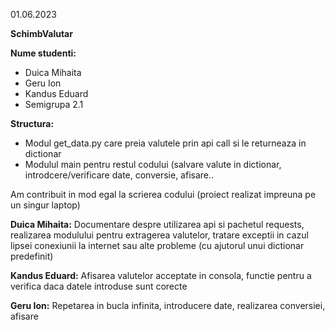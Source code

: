 01.06.2023

**SchimbValutar**

**Nume studenti:**

- Duica Mihaita
- Geru Ion
- Kandus Eduard
- Semigrupa 2.1

**Structura:**
- Modul get_data.py care preia valutele prin api call si le returneaza in dictionar
- Modulul main pentru restul codului (salvare valute in dictionar, introdcere/verificare date, conversie, afisare..

Am contribuit in mod egal la scrierea codului (proiect realizat impreuna pe un singur laptop)

**Duica Mihaita:**
Documentare despre utilizarea api si pachetul requests, realizarea modulului pentru extragerea
valutelor, tratare exceptii in cazul lipsei conexiunii la internet sau alte probleme
(cu ajutorul unui dictionar predefinit)

**Kandus Eduard:**
Afisarea valutelor acceptate in consola, functie pentru a verifica daca datele introduse sunt corecte

**Geru Ion:**
Repetarea in bucla infinita, introducere date, realizarea conversiei, afisare
